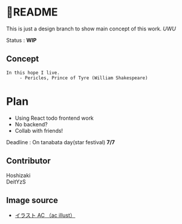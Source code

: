# 🌌README  
This is just a design branch to show main concept of this work. *UWU*
  
Status : **WIP**  

## Concept   
```
In this hope I live.
     - Pericles, Prince of Tyre (William Shakespeare) 
```

# Plan  
- Using React todo frontend work  
- No backend?  
- Collab with friends!  

Deadline  : On tanabata day(star festival) **7/7**  

## Contributor  
Hoshizaki  
DeitYzS  

## Image source  
- <a href="https://www.ac-illust.com/" >イラスト AC （ac illust）</a>
